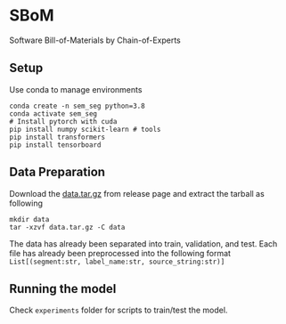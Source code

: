 # SBoM
Software Bill-of-Materials by Chain-of-Experts

## Setup

Use conda to manage environments
```shell script
conda create -n sem_seg python=3.8
conda activate sem_seg
# Install pytorch with cuda
pip install numpy scikit-learn # tools
pip install transformers
pip install tensorboard
```
<!-- pip install hnswlib # indexing -->

## Data Preparation
Download the [data.tar.gz](https://github.com/L1NNA/sem-seg/releases/download/v1.0.0/data.tar.gz) from release page and extract the tarball as following
```
mkdir data
tar -xzvf data.tar.gz -C data
```
The data has already been separated into train, validation, and test.
Each file has already been preprocessed into the following format `List[(segment:str, label_name:str, source_string:str)]`

## Running the model
Check `experiments` folder for scripts to train/test the model.

